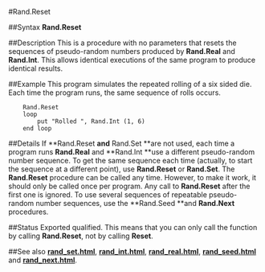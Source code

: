 
#Rand.Reset

##Syntax
**Rand.Reset**



##Description
This is a procedure with no parameters that resets the sequences of pseudo-random numbers produced by **Rand.Real** and **Rand.Int**. This allows identical executions of the same program to produce identical results.



##Example
This program simulates the repeated rolling of a six sided die. Each time the program runs, the same sequence of rolls occurs.


        Rand.Reset
        loop
            put "Rolled ", Rand.Int (1, 6)
        end loop
##Details
If **Rand.Reset **and** Rand.Set **are not used, each time a program runs **Rand.Real** and **Rand.Int **use a different pseudo-random number sequence. To get the same sequence each time (actually, to start the sequence at a different point), use **Rand.Reset** or **Rand.Set**.
The **Rand.Reset** procedure can be called any time. However, to make it work, it should only be called once per program. Any call to **Rand.Reset** after the first one is ignored.
To use several sequences of repeatable pseudo-random number sequences, use the **Rand.Seed **and **Rand.Next** procedures.



##Status
Exported qualified.
This means that you can only call the function by calling **Rand.Reset**, not by calling **Reset**.



##See also
**[rand_set.html](Rand.Set)**, **[rand_int.html](Rand.Int)**, **[rand_real.html](Rand.Real)**, **[rand_seed.html](Rand.Seed)** and **[rand_next.html](Rand.Next)**.


